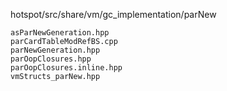 hotspot/src/share/vm/gc_implementation/parNew
```
asParNewGeneration.hpp
parCardTableModRefBS.cpp
parNewGeneration.hpp
parOopClosures.hpp
parOopClosures.inline.hpp
vmStructs_parNew.hpp
```